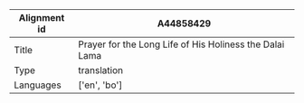 |Alignment id | A44858429
| --- | --- 
|Title | Prayer for the Long Life of His Holiness the Dalai Lama 
|Type | translation
|Languages | ['en', 'bo']